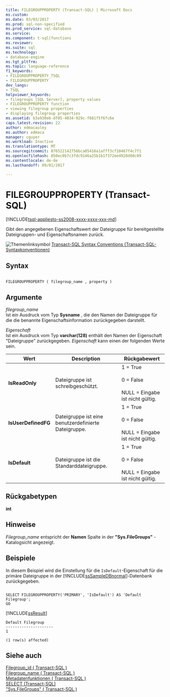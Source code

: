 ```yaml
---
title: FILEGROUPPROPERTY (Transact-SQL) | Microsoft Docs
ms.custom: 
ms.date: 03/03/2017
ms.prod: sql-non-specified
ms.prod_service: sql-database
ms.service: 
ms.component: t-sql|functions
ms.reviewer: 
ms.suite: sql
ms.technology:
- database-engine
ms.tgt_pltfrm: 
ms.topic: language-reference
f1_keywords:
- FILEGROUPPROPERTY_TSQL
- FILEGROUPPROPERTY
dev_langs:
- TSQL
helpviewer_keywords:
- filegroups [SQL Server], property values
- FILEGROUPPROPERTY function
- viewing filegroup properties
- displaying filegroup properties
ms.assetid: b3a930e6-df05-4034-929c-f681f5f6fc6e
caps.latest.revision: 22
author: edmacauley
ms.author: edmaca
manager: cguyer
ms.workload: Inactive
ms.translationtype: MT
ms.sourcegitcommit: 876522142756bca05416a1afff3cf10467f4c7f1
ms.openlocfilehash: 050ec0b7c3fdc9146a25b1b1f372ee4928d80c09
ms.contentlocale: de-de
ms.lasthandoff: 09/01/2017

---
```

# <a name="filegroupproperty-transact-sql"></a>FILEGROUPPROPERTY (Transact-SQL)
[!INCLUDE[tsql-appliesto-ss2008-xxxx-xxxx-xxx-md](../../includes/tsql-appliesto-ss2008-xxxx-xxxx-xxx-md.md)]

  Gibt den angegebenen Eigenschaftswert der Dateigruppe für bereitgestellte Dateigruppen- und Eigenschaftsnamen zurück.  
  
 ![Themenlinksymbol](../../database-engine/configure-windows/media/topic-link.gif "Topic link icon") [Transact-SQL Syntax Conventions (Transact-SQL-Syntaxkonventionen)](../../t-sql/language-elements/transact-sql-syntax-conventions-transact-sql.md)  
  
## <a name="syntax"></a>Syntax  
  
```  
  
FILEGROUPPROPERTY ( filegroup_name , property )  
```  
  
## <a name="arguments"></a>Argumente  
 *filegroup_name*  
 Ist ein Ausdruck vom Typ **Sysname** , die den Namen der Dateigruppe für die die benannte Eigenschaftsinformation zurückgegeben darstellt.  
  
 *Eigenschaft*  
 Ist ein Ausdruck vom Typ **varchar(128)** enthält den Namen der Eigenschaft "Dateigruppe" zurückgegeben. *Eigenschaft* kann einen der folgenden Werte sein.  
  
|Wert|Description|Rückgabewert|  
|-----------|-----------------|--------------------|  
|**IsReadOnly**|Dateigruppe ist schreibgeschützt.|1 = True<br /><br /> 0 = False<br /><br /> NULL = Eingabe ist nicht gültig.|  
|**IsUserDefinedFG**|Dateigruppe ist eine benutzerdefinierte Dateigruppe.|1 = True<br /><br /> 0 = False<br /><br /> NULL = Eingabe ist nicht gültig.|  
|**IsDefault**|Dateigruppe ist die Standarddateigruppe.|1 = True<br /><br /> 0 = False<br /><br /> NULL = Eingabe ist nicht gültig.|  
  
## <a name="return-types"></a>Rückgabetypen  
 **int**  
  
## <a name="remarks"></a>Hinweise  
 *Filegroup_name* entspricht der **Namen** Spalte in der **"Sys.FileGroups"** -Katalogsicht angezeigt.  
  
## <a name="examples"></a>Beispiele  
 In diesem Beispiel wird die Einstellung für die `IsDefault`-Eigenschaft für die primäre Dateigruppe in der [!INCLUDE[ssSampleDBnormal](../../includes/sssampledbnormal-md.md)]-Datenbank zurückgegeben.  
  
```  
  
SELECT FILEGROUPPROPERTY('PRIMARY', 'IsDefault') AS 'Default Filegroup';  
GO  
```  
  
 [!INCLUDE[ssResult](../../includes/ssresult-md.md)]  
  
```  
Default Filegroup   
---------------------   
1  
  
(1 row(s) affected)  
```  
  
## <a name="see-also"></a>Siehe auch  
 [Filegroup_id &#40; Transact-SQL &#41;](../../t-sql/functions/filegroup-id-transact-sql.md)   
 [Filegroup_name &#40; Transact-SQL &#41;](../../t-sql/functions/filegroup-name-transact-sql.md)   
 [Metadatenfunktionen &#40; Transact-SQL &#41;](../../t-sql/functions/metadata-functions-transact-sql.md)   
 [SELECT &#40;Transact-SQL&#41;](../../t-sql/queries/select-transact-sql.md)   
 ["Sys.FileGroups" &#40; Transact-SQL &#41;](../../relational-databases/system-catalog-views/sys-filegroups-transact-sql.md)  
  
  

